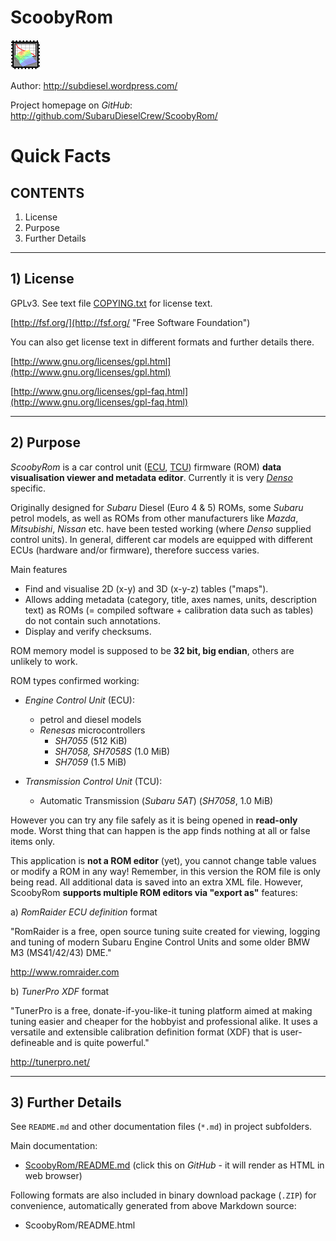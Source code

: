 # ScoobyRom

![](ScoobyRom/Images/AppIcon.png)

Author: <http://subdiesel.wordpress.com/>

Project homepage on *GitHub*: <http://github.com/SubaruDieselCrew/ScoobyRom/>

# Quick Facts

## CONTENTS

1.	License
2.	Purpose
3.	Further Details

---

## 1) License

GPLv3. See text file [COPYING.txt](COPYING.txt) for license text.

[http://fsf.org/](http://fsf.org/ "Free Software Foundation")

You can also get license text in different formats and further details there.

[http://www.gnu.org/licenses/gpl.html](http://www.gnu.org/licenses/gpl.html)

[http://www.gnu.org/licenses/gpl-faq.html](http://www.gnu.org/licenses/gpl-faq.html)

---

## 2) Purpose

*ScoobyRom* is a car control unit ([ECU](http://en.wikipedia.org/wiki/Engine_Control_Unit), [TCU](http://en.wikipedia.org/wiki/Transmission_Control_Unit)) firmware (ROM) **data visualisation viewer and metadata editor**.
Currently it is very [*Denso*](http://en.wikipedia.org/wiki/Denso) specific.

Originally designed for *Subaru* Diesel (Euro 4 & 5) ROMs, some *Subaru* petrol models, as well as ROMs from other manufacturers like *Mazda*, *Mitsubishi*, *Nissan* etc. have been tested working (where *Denso* supplied control units).
In general, different car models are equipped with different ECUs (hardware and/or firmware), therefore success varies.

Main features

*	Find and visualise 2D (x-y) and 3D (x-y-z) tables ("maps").
*	Allows adding metadata (category, title, axes names, units, description text) as ROMs (= compiled software + calibration data such as tables) do not contain such annotations.
*	Display and verify checksums.

ROM memory model is supposed to be **32 bit, big endian**, others are unlikely to work.

ROM types confirmed working:

* *Engine Control Unit* (ECU):
	*	petrol and diesel models
	*	*Renesas* microcontrollers
		*	*SH7055* (512 KiB)
		*	*SH7058, SH7058S* (1.0 MiB)
		*	*SH7059* (1.5 MiB)

* *Transmission Control Unit* (TCU):
	*	Automatic Transmission (*Subaru 5AT*) (*SH7058*, 1.0 MiB)

However you can try any file safely as it is being opened in **read-only** mode.
Worst thing that can happen is the app finds nothing at all or false items only.

This application is **not a ROM editor** (yet), you cannot change table values or modify a ROM in any way!
Remember, in this version the ROM file is only being read.
All additional data is saved into an extra XML file.
However, ScoobyRom **supports multiple ROM editors via "export as"** features:

a)	*RomRaider ECU definition* format

"RomRaider is a free, open source tuning suite created for viewing, logging and tuning of modern Subaru Engine Control Units and some older BMW M3 (MS41/42/43) DME."

<http://www.romraider.com>

b)	*TunerPro XDF* format

"TunerPro is a free, donate-if-you-like-it tuning platform aimed at making tuning easier and cheaper for the hobbyist and professional alike. It uses a versatile and extensible calibration definition format (XDF) that is user-defineable and is quite powerful."
 
<http://tunerpro.net/>

---

## 3) Further Details

See `README.md` and other documentation files (`*.md`) in project subfolders.

Main documentation:

*	[ScoobyRom/README.md](ScoobyRom/README.md) (click this on *GitHub* - it will render as HTML in web browser)

Following formats are also included in binary download package (`.ZIP`) for convenience, automatically generated from above Markdown source:
 
*	ScoobyRom/README.html
